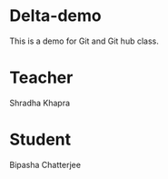 # Delta-demo
This is a demo for Git and Git hub class.

# Teacher
Shradha Khapra

# Student 
Bipasha Chatterjee